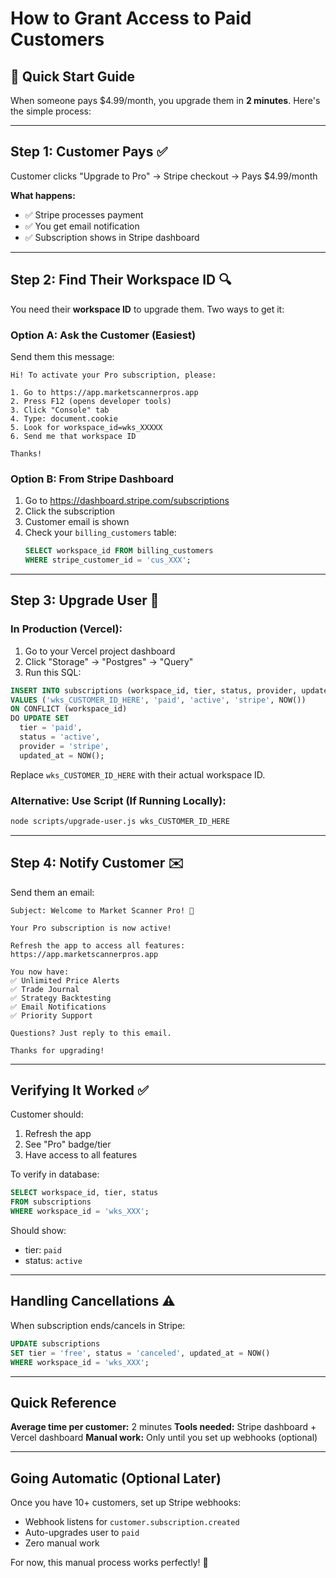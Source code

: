 # How to Grant Access to Paid Customers

## 🎯 **Quick Start Guide**

When someone pays $4.99/month, you upgrade them in **2 minutes**. Here's the simple process:

---

## **Step 1: Customer Pays** ✅

Customer clicks "Upgrade to Pro" → Stripe checkout → Pays $4.99/month

**What happens:**
- ✅ Stripe processes payment
- ✅ You get email notification
- ✅ Subscription shows in Stripe dashboard

---

## **Step 2: Find Their Workspace ID** 🔍

You need their **workspace ID** to upgrade them. Two ways to get it:

### **Option A: Ask the Customer** (Easiest)
Send them this message:

```
Hi! To activate your Pro subscription, please:

1. Go to https://app.marketscannerpros.app
2. Press F12 (opens developer tools)
3. Click "Console" tab
4. Type: document.cookie
5. Look for workspace_id=wks_XXXXX
6. Send me that workspace ID

Thanks!
```

### **Option B: From Stripe Dashboard**
1. Go to https://dashboard.stripe.com/subscriptions
2. Click the subscription
3. Customer email is shown
4. Check your `billing_customers` table:
   ```sql
   SELECT workspace_id FROM billing_customers 
   WHERE stripe_customer_id = 'cus_XXX';
   ```

---

## **Step 3: Upgrade User** 🚀

### **In Production (Vercel):**

1. Go to your Vercel project dashboard
2. Click "Storage" → "Postgres" → "Query"
3. Run this SQL:

```sql
INSERT INTO subscriptions (workspace_id, tier, status, provider, updated_at)
VALUES ('wks_CUSTOMER_ID_HERE', 'paid', 'active', 'stripe', NOW())
ON CONFLICT (workspace_id)
DO UPDATE SET
  tier = 'paid',
  status = 'active',
  provider = 'stripe',
  updated_at = NOW();
```

Replace `wks_CUSTOMER_ID_HERE` with their actual workspace ID.

### **Alternative: Use Script (If Running Locally):**

```bash
node scripts/upgrade-user.js wks_CUSTOMER_ID_HERE
```

---

## **Step 4: Notify Customer** ✉️

Send them an email:

```
Subject: Welcome to Market Scanner Pro! 🎉

Your Pro subscription is now active!

Refresh the app to access all features:
https://app.marketscannerpros.app

You now have:
✅ Unlimited Price Alerts
✅ Trade Journal
✅ Strategy Backtesting
✅ Email Notifications
✅ Priority Support

Questions? Just reply to this email.

Thanks for upgrading!
```

---

## **Verifying It Worked** ✅

Customer should:
1. Refresh the app
2. See "Pro" badge/tier
3. Have access to all features

To verify in database:
```sql
SELECT workspace_id, tier, status 
FROM subscriptions 
WHERE workspace_id = 'wks_XXX';
```

Should show:
- tier: `paid`
- status: `active`

---

## **Handling Cancellations** ⚠️

When subscription ends/cancels in Stripe:

```sql
UPDATE subscriptions 
SET tier = 'free', status = 'canceled', updated_at = NOW()
WHERE workspace_id = 'wks_XXX';
```

---

## **Quick Reference**

**Average time per customer:** 2 minutes
**Tools needed:** Stripe dashboard + Vercel dashboard
**Manual work:** Only until you set up webhooks (optional)

---

## **Going Automatic (Optional Later)**

Once you have 10+ customers, set up Stripe webhooks:
- Webhook listens for `customer.subscription.created`
- Auto-upgrades user to `paid`
- Zero manual work

For now, this manual process works perfectly! 🎉
